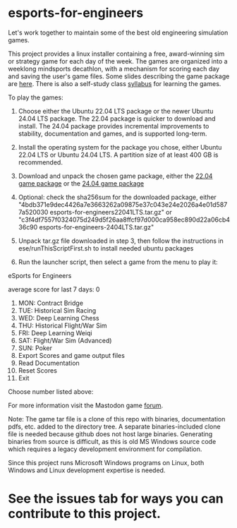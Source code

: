 # esports-for-engineers
Let's work together to maintain some of the best old engineering simulation games.  

This project provides a linux installer containing a free, award-winning sim or strategy game for each day of the week. The games are organized into a weeklong mindsports decathlon, with a mechanism for scoring each day and saving the user's game files.  Some slides describing the game package are [here](https://github.com/sim-museum/esports-for-engineers/blob/master/esports-for-engineers-brochure.pdf).  There is also a self-study class [syllabus](https://github.com/sim-museum/esports-for-engineers/blob/master/files/syllabusFor_eSportsForEngineers.pdf) for learning the games.

To play the games:

1. Choose either the Ubuntu 22.04 LTS package or the newer Ubuntu 24.04 LTS package.  The 22.04 package is 
quicker to download and install.  The 24.04 package provides incremental improvements to stability, 
documentation and games, and is supported long-term.
 
2. Install the operating system for the package you chose, either Ubuntu 22.04 LTS or Ubuntu 24.04 LTS. A partition
size of at least 400 GB is recommended.

3. Download and unpack the chosen game package, either the [22.04 game package](https://www.mediafire.com/file/1cz9zq1z54x7765/esports-for-engineers22041LTS.tar.gz/file) or the [24.04 game package](https://mega.nz/file/fE8R0YRT#TKcgjf4Id4txC0qA3mv0Pqam812DTl2klqEvB1v7Iuc)

4. Optional: check the sha256sum for the downloaded package, either "4bdb371e9dec4426a7e3663262a09875e37c043e24e2026a4e01d5877a520030 esports-for-engineers22041LTS.tar.gz" or "c3f4df7557f0324075d249d5f26aa8ffcf97d000ca958ec890d22a06cb436c90 esports-for-engineers-2404LTS.tar.gz"

5. Unpack tar.gz file downloaded in step 3, then follow the instructions in ese/runThisScriptFirst.sh to install needed ubuntu packages

6. Run the launcher script, then select a game from the menu to play it:

eSports for Engineers

average score for last 7 days: 0

1. MON: Contract Bridge
2. TUE: Historical Sim Racing
3. WED: Deep Learning Chess
4. THU: Historical Flight/War Sim
5. FRI: Deep Learning Weiqi
6. SAT: Flight/War Sim (Advanced)
7. SUN: Poker
8. Export Scores and game output files
9. Read Documentation
10. Reset Scores
11. Exit

Choose number listed above:
  

For more information visit the Mastodon game [forum](https://fosstodon.org/@esports_for_engineers/followers). 

Note: The game tar file is a clone of this repo with binaries, documentation pdfs, etc. added to the directory tree.  A separate binaries-included clone file is needed because github does not host large binaries.  Generating binaries from source is difficult, as this is old MS Windows source code which requires a legacy development environment for compilation.

Since this project runs Microsoft Windows programs on Linux, both Windows and Linux development expertise is needed.  

# See the issues tab for ways you can contribute to this project.

